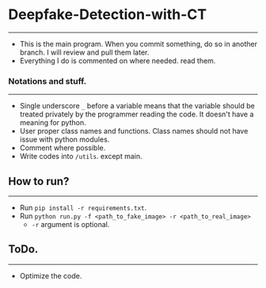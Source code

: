 # Deepfake-Detection-with-CT
-----------------------------

* This is the main program. When you commit something, do so in another branch. I will review and pull them later.
* Everything I do is commented on where needed. read them. 

### Notations and stuff.
-------------------------
* Single underscore `_` before a variable means that the variable should be treated privately by the programmer reading the code. It doesn't have a meaning for python.
* User proper class names and functions. Class names should not have issue with python modules.
* Comment where possible.
* Write codes into `/utils`. except main.

## How to run?
---------------

* Run `pip install -r requirements.txt`.
* Run `python run.py -f <path_to_fake_image> -r <path_to_real_image>`
	* `-r` argument is optional.

## ToDo.
--------

- Optimize the code.